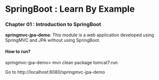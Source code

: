 # SpringBoot : Learn By Example


### Chapter 01 : Introduction to SpringBoot

**springmvc-jpa-demo**: This module is a web application developed using SpringMVC and JPA without using SpringBoot.

#### How to run?

springmvc-jpa-demo> mvn clean package tomcat7:run

Go to http://localhost:8080/springmvc-jpa-demo
